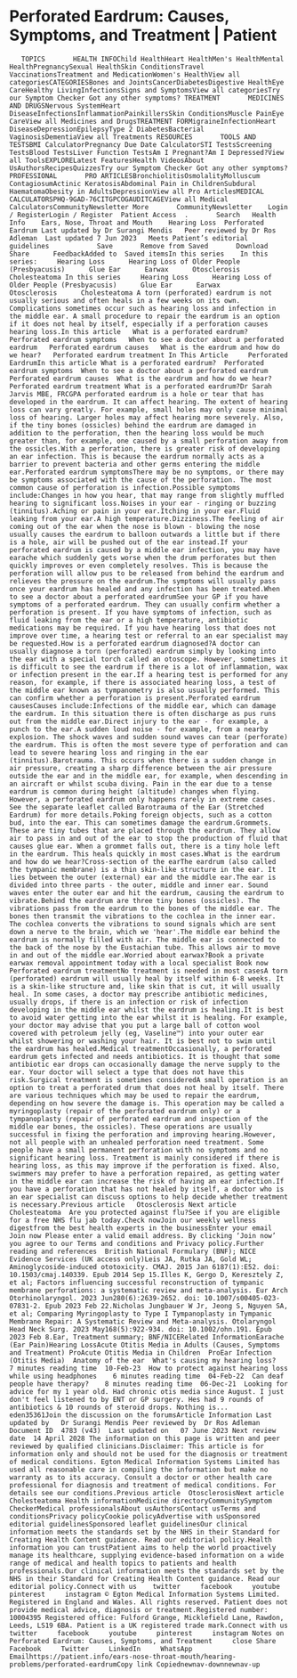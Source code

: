 # Perforated Eardrum: Causes, Symptoms, and Treatment | Patient

       TOPICS       HEALTH INFOChild HealthHeart HealthMen's HealthMental HealthPregnancySexual HealthSkin ConditionsTravel VaccinationsTreatment and MedicationWomen's HealthView all categoriesCATEGORIESBones and JointsCancerDiabetesDigestive HealthEye CareHealthy LivingInfectionsSigns and SymptomsView all categoriesTry our Symptom Checker Got any other symptoms? TREATMENT       MEDICINES AND DRUGSNervous SystemHeart DiseaseInfectionsInflammationPainkillersSkin ConditionsMuscle PainEye CareView all Medicines and DrugsTREATMENT FORMigraineInfectionHeart DiseaseDepressionEpilepsyType 2 DiabetesBacterial VaginosisDementiaView all Treatments RESOURCES       TOOLS AND TESTSBMI CalculatorPregnancy Due Date CalculatorSTI TestsScreening TestsBlood TestsLiver Function TestsAm I Pregnant?Am I Depressed?View all ToolsEXPLORELatest FeaturesHealth VideosAbout UsAuthorsRecipesQuizzesTry our Symptom Checker Got any other symptoms? PROFESSIONAL       PRO ARTICLESBronchiolitisOsmolalityMolluscum ContagiosumActinic KeratosisAbdominal Pain in ChildrenSubdural HaematomaObesity in AdultsDepressionView all Pro ArticlesMEDICAL CALCULATORSPHQ-9GAD-76CITGPCOGAUDITCAGEView all Medical CalculatorsCommunityNewsletter More       CommunityNewsletter    Login / RegisterLogin / Register  Patient Access  .       Search   Health Info    Ears, Nose, Throat and Mouth    Hearing Loss  Perforated Eardrum Last updated by Dr Surangi Mendis   Peer reviewed by Dr Ros Adleman  Last updated 7 Jun 2023   Meets Patient’s editorial guidelines            Save       Remove from Saved       Download      Share      FeedbackAdded to  Saved itemsIn this series    In this series:     Hearing Loss      Hearing Loss of Older People (Presbyacusis)      Glue Ear      Earwax      Otosclerosis      Cholesteatoma In this series     Hearing Loss      Hearing Loss of Older People (Presbyacusis)      Glue Ear      Earwax      Otosclerosis      Cholesteatoma A torn (perforated) eardrum is not usually serious and often heals in a few weeks on its own. Complications sometimes occur such as hearing loss and infection in the middle ear. A small procedure to repair the eardrum is an option if it does not heal by itself, especially if a perforation causes hearing loss.In this article   What is a perforated eardrum?   Perforated eardrum symptoms   When to see a doctor about a perforated eardrum   Perforated eardrum causes   What is the eardrum and how do we hear?   Perforated eardrum treatment In This Article     Perforated EardrumIn this article What is a perforated eardrum?  Perforated eardrum symptoms  When to see a doctor about a perforated eardrum  Perforated eardrum causes  What is the eardrum and how do we hear?  Perforated eardrum treatment What is a perforated eardrum?Dr Sarah Jarvis MBE, FRCGPA perforated eardrum is a hole or tear that has developed in the eardrum. It can affect hearing. The extent of hearing loss can vary greatly. For example, small holes may only cause minimal loss of hearing. Larger holes may affect hearing more severely. Also, if the tiny bones (ossicles) behind the eardrum are damaged in addition to the perforation, then the hearing loss would be much greater than, for example, one caused by a small perforation away from the ossicles.With a perforation, there is greater risk of developing an ear infection. This is because the eardrum normally acts as a barrier to prevent bacteria and other germs entering the middle ear.Perforated eardrum symptomsThere may be no symptoms, or there may be symptoms associated with the cause of the perforation. The most common cause of perforation is infection.Possible symptoms include:Changes in how you hear, that may range from slightly muffled hearing to significant loss.Noises in your ear - ringing or buzzing (tinnitus).Aching or pain in your ear.Itching in your ear.Fluid leaking from your ear.A high temperature.Dizziness.The feeling of air coming out of the ear when the nose is blown - blowing the nose usually causes the eardrum to balloon outwards a little but if there is a hole, air will be pushed out of the ear instead.If your perforated eardrum is caused by a middle ear infection, you may have earache which suddenly gets worse when the drum perforates but then quickly improves or even completely resolves. This is because the perforation will allow pus to be released from behind the eardrum and relieves the pressure on the eardrum.The symptoms will usually pass once your eardrum has healed and any infection has been treated.When to see a doctor about a perforated eardrumSee your GP if you have symptoms of a perforated eardrum. They can usually confirm whether a perforation is present. If you have symptoms of infection, such as fluid leaking from the ear or a high temperature, antibiotic medications may be required. If you have hearing loss that does not improve over time, a hearing test or referral to an ear specialist may be requested.How is a perforated eardrum diagnosed?A doctor can usually diagnose a torn (perforated) eardrum simply by looking into the ear with a special torch called an otoscope. However, sometimes it is difficult to see the eardrum if there is a lot of inflammation, wax or infection present in the ear.If a hearing test is performed for any reason, for example, if there is associated hearing loss, a test of the middle ear known as tympanometry is also usually performed. This can confirm whether a perforation is present.Perforated eardrum causesCauses include:Infections of the middle ear, which can damage the eardrum. In this situation there is often discharge as pus runs out from the middle ear.Direct injury to the ear - for example, a punch to the ear.A sudden loud noise - for example, from a nearby explosion. The shock waves and sudden sound waves can tear (perforate) the eardrum. This is often the most severe type of perforation and can lead to severe hearing loss and ringing in the ear (tinnitus).Barotrauma. This occurs when there is a sudden change in air pressure, creating a sharp difference between the air pressure outside the ear and in the middle ear, for example, when descending in an aircraft or whilst scuba diving. Pain in the ear due to a tense eardrum is common during height (altitude) changes when flying. However, a perforated eardrum only happens rarely in extreme cases. See the separate leaflet called Barotrauma of the Ear (Stretched Eardrum) for more details.Poking foreign objects, such as a cotton bud, into the ear. This can sometimes damage the eardrum.Grommets. These are tiny tubes that are placed through the eardrum. They allow air to pass in and out of the ear to stop the production of fluid that causes glue ear. When a grommet falls out, there is a tiny hole left in the eardrum. This heals quickly in most cases.What is the eardrum and how do we hear?Cross-section of the earThe eardrum (also called the tympanic membrane) is a thin skin-like structure in the ear. It lies between the outer (external) ear and the middle ear.The ear is divided into three parts - the outer, middle and inner ear. Sound waves enter the outer ear and hit the eardrum, causing the eardrum to vibrate.Behind the eardrum are three tiny bones (ossicles). The vibrations pass from the eardrum to the bones of the middle ear. The bones then transmit the vibrations to the cochlea in the inner ear. The cochlea converts the vibrations to sound signals which are sent down a nerve to the brain, which we 'hear'.The middle ear behind the eardrum is normally filled with air. The middle ear is connected to the back of the nose by the Eustachian tube. This allows air to move in and out of the middle ear.Worried about earwax?Book a private earwax removal appointment today with a local specialist Book now Perforated eardrum treatmentNo treatment is needed in most casesA torn (perforated) eardrum will usually heal by itself within 6-8 weeks. It is a skin-like structure and, like skin that is cut, it will usually heal. In some cases, a doctor may prescribe antibiotic medicines, usually drops, if there is an infection or risk of infection developing in the middle ear whilst the eardrum is healing.It is best to avoid water getting into the ear whilst it is healing. For example, your doctor may advise that you put a large ball of cotton wool covered with petroleum jelly (eg, Vaseline™) into your outer ear whilst showering or washing your hair. It is best not to swim until the eardrum has healed.Medical treatmentOccasionally, a perforated eardrum gets infected and needs antibiotics. It is thought that some antibiotic ear drops can occasionally damage the nerve supply to the ear. Your doctor will select a type that does not have this risk.Surgical treatment is sometimes consideredA small operation is an option to treat a perforated drum that does not heal by itself. There are various techniques which may be used to repair the eardrum, depending on how severe the damage is. This operation may be called a myringoplasty (repair of the perforated eardrum only) or a tympanoplasty (repair of perforated eardrum and inspection of the middle ear bones, the ossicles). These operations are usually successful in fixing the perforation and improving hearing.However, not all people with an unhealed perforation need treatment. Some people have a small permanent perforation with no symptoms and no significant hearing loss. Treatment is mainly considered if there is hearing loss, as this may improve if the perforation is fixed. Also, swimmers may prefer to have a perforation repaired, as getting water in the middle ear can increase the risk of having an ear infection.If you have a perforation that has not healed by itself, a doctor who is an ear specialist can discuss options to help decide whether treatment is necessary.Previous article   Otosclerosis Next article  Cholesteatoma  Are you protected against flu?See if you are eligible for a free NHS flu jab today.Check nowJoin our weekly wellness digestfrom the best health experts in the businessEnter your email   Join now Please enter a valid email address. By clicking ‘Join now’ you agree to our Terms and conditions and Privacy policy.Further reading and references  British National Formulary (BNF); NICE Evidence Services (UK access only)Leis JA, Rutka JA, Gold WL; Aminoglycoside-induced ototoxicity. CMAJ. 2015 Jan 6187(1):E52. doi: 10.1503/cmaj.140339. Epub 2014 Sep 15.Illes K, Gergo D, Keresztely Z, et al; Factors influencing successful reconstruction of tympanic membrane perforations: a systematic review and meta-analysis. Eur Arch Otorhinolaryngol. 2023 Jun280(6):2639-2652. doi: 10.1007/s00405-023-07831-2. Epub 2023 Feb 22.Nicholas Jungbauer W Jr, Jeong S, Nguyen SA, et al; Comparing Myringoplasty to Type I Tympanoplasty in Tympanic Membrane Repair: A Systematic Review and Meta-analysis. Otolaryngol Head Neck Surg. 2023 May168(5):922-934. doi: 10.1002/ohn.191. Epub 2023 Feb 8.Ear, Treatment summary; BNF/NICERelated InformationEarache (Ear Pain)Hearing LossAcute Otitis Media in Adults (Causes, Symptoms and Treatment) ProAcute Otitis Media in Children  ProEar Infection (Otitis Media)  Anatomy of the ear  What's causing my hearing loss?    7 minutes reading time  10-Feb-23  How to protect against hearing loss while using headphones    6 minutes reading time  04-Feb-22  Can deaf people have therapy?    8 minutes reading time  06-Dec-21  Looking for advice for my 1 year old. Had chronic otis media since August. I just don't feel listened to by ENT or GP surgery. Hes had 9 rounds of antibiotics & 10 rounds of steroid drops. Nothing is...   eden35361Join the discussion on the forumsArticle Information Last updated by   Dr Surangi Mendis Peer reviewed by  Dr Ros Adleman Document ID  4783 (v43)  Last updated on   07 June 2023 Next review date  14 April 2028 The information on this page is written and peer reviewed by qualified clinicians.Disclaimer: This article is for information only and should not be used for the diagnosis or treatment of medical conditions. Egton Medical Information Systems Limited has used all reasonable care in compiling the information but make no warranty as to its accuracy. Consult a doctor or other health care professional for diagnosis and treatment of medical conditions. For details see our conditions.Previous article  OtosclerosisNext article Cholesteatoma Health informationMedicine directoryCommunitySymptom CheckerMedical professionalsAbout usAuthorsContact usTerms and conditionsPrivacy policyCookie policyAdvertise with usSponsored editorial guidelinesSponsored leaflet guidelinesOur clinical information meets the standards set by the NHS in their Standard for Creating Health Content guidance. Read our editorial policy.Health information you can trustPatient aims to help the world proactively manage its healthcare, supplying evidence-based information on a wide range of medical and health topics to patients and health professionals.Our clinical information meets the standards set by the NHS in their Standard for Creating Health Content guidance. Read our editorial policy.Connect with us    twitter     facebook     youtube     pinterest     instagram © Egton Medical Information Systems Limited. Registered in England and Wales. All rights reserved. Patient does not provide medical advice, diagnosis or treatment.Registered number: 10004395 Registered office: Fulford Grange, Micklefield Lane, Rawdon, Leeds, LS19 6BA. Patient is a UK registered trade mark.Connect with us    twitter     facebook     youtube     pinterest     instagram Notes on Perforated Eardrum: Causes, Symptoms, and Treatment     close Share          Facebook     Twitter     LinkedIn     WhatsApp     Emailhttps://patient.info/ears-nose-throat-mouth/hearing-problems/perforated-eardrumCopy link Copiednewnav-downnewnav-up


